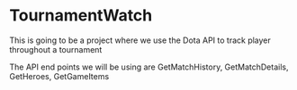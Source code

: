 # TournamentWatch

This is going to be a project where we use the Dota API to track player throughout a tournament

The API end points we will be using are GetMatchHistory, GetMatchDetails, GetHeroes, GetGameItems
